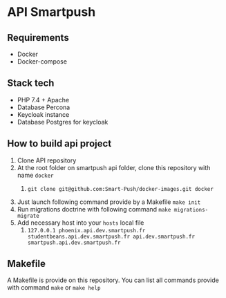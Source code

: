 # API Smartpush

## Requirements

- Docker
- Docker-compose

## Stack tech

- PHP 7.4 + Apache
- Database Percona
- Keycloak instance
- Database Postgres for keycloak

## How to build api project

1. Clone API repository
2. At the root folder on smartpush api folder, clone this repository with name `docker`
   1. ```
      git clone git@github.com:Smart-Push/docker-images.git docker
      ```
3. Just launch following command provide by a Makefile `make init`
4. Run migrations doctrine with following command `make migrations-migrate`
5. Add necessary host into your `hosts` local file
   1. `127.0.0.1 phoenix.api.dev.smartpush.fr studentbeans.api.dev.smartpush.fr api.dev.smartpush.fr smartpush.api.dev.smartpush.fr`

## Makefile

A Makefile is provide on this repository.
You can list all commands provide with command `make` or `make help`
